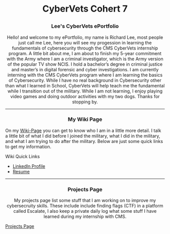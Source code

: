 <h1> <p align="center">
 CyberVets Cohert 7 
</p> </h1>



<h3> <p align="center">
  Lee's CyberVets ePortfolio
</p> </h3>

 <p div{
    width: 200px;
    word-wrap: break-word;
} 
</p>
<p align="center">
Hello! and welcome to my ePortfolio, my name is Richard Lee, most people just call me Lee, here you will see my progession in learning the fundamentals of cybersecurity through the CMS CyberVets internship program. A little bit about me, I am about to finish my 5-year commitment with the Army where I am a criminal investigator, which is the Army version of the popular TV show NCIS. I hold a bachelor’s degree in criminal justice and master’s in digital forensic and cyber investigations. I am currently interning with the CMS CyberVets program where I am learning the basics of Cybersecurity. While I have no real background in Cybersecurity other than what I learned in School, CyberVets will help teach me the fundamental while I transition out of the military. While I am not learning, I enjoy playing video games and doing outdoor activities with my two dogs. Thanks for stopping by.
 
---
 
 <h3> <p align="center">
  My Wiki Page
</h3>

<p align="center">
  
 On my [Wiki-Page](https://github.com/Reeseys/CyberVets_ePortfolio_C7/wiki) you can get to know who I am in a little more detail. I talk a little bit of what I did before I joined the military, what I did in the military, and what I am trying to do after the military. Below are just some quick links to get my information. 
</p>

Wiki Quick Links

 * [LinkedIn Profile](https://www.linkedin.com/in/yr-lee/)
 * [Resume](https://github.com/Reeseys/CyberVets_ePortfolio_C7/files/8572874/Resume_LEEv2.pdf)


---
 
 <h3> <p align="center">
  Projects Page
</p> </h3>

<p align="center">
My projects page list some stuff that I am working on to improve my cybersecruity skills. These include include finding flags (CTF) in a platform called Escalate, I also keep a private daily log what some stuff I have learned during my internship with CMS.

[Projects Page](https://github.com/Reeseys/CyberVets_ePortfolio_C7/projects?type=beta)
